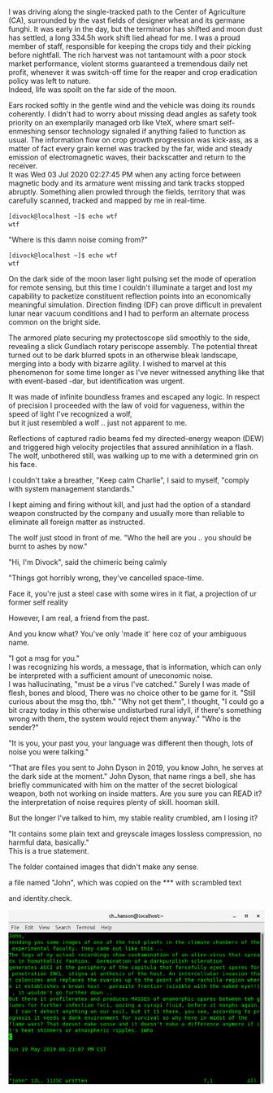 I was driving along the single-tracked path to the Center of Agriculture (CA), surrounded by the vast fields of designer wheat and its germane funghi. It was early in the day, but the terminator has shifted and moon dust has settled, a long 334.5h work shift lied ahead for me. I was a proud member of staff, responsible for keeping the crops tidy and their picking before nightfall. 
The rich harvest was not tantamount with a poor stock market performance, violent storms guaranteed a tremendous daily net profit, whenever it was switch-off time for the reaper and crop eradication policy was left to nature.<br> 
Indeed, life was spoilt on the far side of the moon.

Ears rocked softly in the gentle wind and the vehicle was doing its rounds coherently. I didn't had to worry about missing dead angles as safety took priority on an exemplarily managed orb like VteX, where smart self-enmeshing sensor technology signaled if anything failed to function as usual. The information flow on crop growth progression was kick-ass, as a matter of fact every grain kernel was tracked by the far, wide and steady emission of electromagnetic waves, their backscatter and return to the receiver.<br>
It was Wed 03 Jul 2020 02:27:45 PM when any acting force between magnetic body and its armature went missing and tank tracks stopped abruptly. Something alien prowled through the fields,
territory that was carefully scanned, tracked and mapped by me in real-time.
```
[divock@localhost ~]$ echo wtf
wtf
```
"Where is this damn noise coming from?"<br>
```
[divock@localhost ~]$ echo wtf
wtf
```
On the dark side of the moon laser light pulsing set the mode of operation for remote sensing, but this time I couldn't illuminate a target and lost my capability to packetize constituent reflection points into an economically meaningful simulation. Direction finding (DF) can prove difficult in prevalent lunar near vacuum conditions and I had to perform an alternate process common on the bright side.

The armored plate securing my protectoscope slid smoothly to the side, revealing a slick Gundlach rotary periscope assembly.
The potential threat turned out to be dark blurred spots in an otherwise bleak landscape, merging into a body with bizarre agility. 
I wished to marvel at this phenomenon for some time longer as I've never witnessed anything like that with event-based -dar, but identification was urgent.

It was made of infinite boundless frames and escaped any logic.
In respect of precision I proceeded with the law of void for vagueness, 
 within the speed of light 
I've recognized a wolf,  
but it just resembled a wolf .. just not apparent to me. 

Reflections of captured radio beams fed my directed-energy weapon (DEW) and triggered high velocity projectiles that assured annihilation in a flash.
The wolf, unbothered still, was walking up to me with a determined grin on his face. 

I couldn't take a breather, "Keep calm Charlie",
I said to myself, "comply with system management standards."

I kept aiming and firing without kill, 
and just had the option of a standard weapon
constructed by the company and usually more than reliable to eliminate all foreign matter as instructed.

The wolf just stood in front of me. 
"Who the hell are you .. you should be burnt to ashes by now."

"Hi, I'm Divock", said the chimeric being calmly 

"Things got horribly wrong, they've cancelled space-time. 

Face it, you're 
just a steel case with some wires in it
flat, a projection of ur former self
reality

However, I am real, a friend from the past. 

And you know what? You've only 'made it' here coz of your ambiguous name. 

"I got a msg for you."<br> 
I was recognizing his words, a message, that is information, which can only be interpreted with a sufficient amount of uneconomic noise.<br> 
I was hallucinating, "must be a virus I've catched."
Surely I was made of 
flesh, bones and blood,
There was no choice other to be game for it. 
"Still curious about the msg tho, tbh."
"Why not get them", I thought, "I could go a bit crazy today in this otherwise undisturbed rural idyll, if there's something wrong with them, the system would reject them anyway."
"Who is the sender?" 

"It is you, your past you, your language was different then though, lots of noise you were talking."<br>

"That are files you sent to John Dyson in 2019, you know John, he serves at the dark side at the moment." 
John Dyson, that name rings a bell, she has briefly communicated with him on the matter of the secret biological weapon, both not working on inside matters.
Are you sure you can READ it? the interpretation of noise requires plenty of skill. hooman skill.<br>

But the longer I've talked to him, my stable reality crumbled, 
am I losing it?

 "It contains some plain text and  greyscale images lossless compression, no harmful data, basically."<br>
This is a true statement.<br>


The folder contained images that didn't make any sense. 


a file named "John", which was copied on the ***
with scrambled text

and identity.check.

![](https://github.com/the-vtex-files/the-vtex-files.github.io/blob/master/images/letter.gif)
